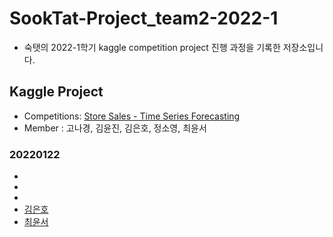 # SookTat-Project_team2-2022-1
- 숙탯의 2022-1학기 kaggle competition project 진행 과정을 기록한 저장소입니다. 

## Kaggle Project

- Competitions: [Store Sales - Time Series Forecasting](https://www.kaggle.com/c/store-sales-time-series-forecasting)
- Member : 고나경, 김윤진, 김은호, 정소영, 최윤서


### 20220122
  - []()
  - []()
  - []()
  - [김은호](https://github.com/YunSeo00/Sooktat-Project_team2-2022-1/blob/ed7deb60b8df997cbfe2fad2e0587c3e50872fcd/store-sales.ipynb)
  - [최윤서](https://github.com/YunSeo00/Sooktat-Project_team2-2022-1/blob/main/ProjectCode/20220122/CYS_220122.ipynb)


  
